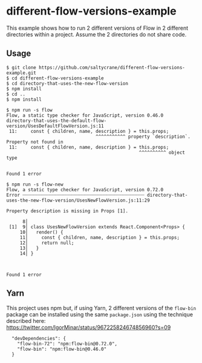 # different-flow-versions-example

This example shows how to run 2 different versions of Flow in 2 different directories within a project. Assume the 2 directories do not share code.

## Usage

```
$ git clone https://github.com/saltycrane/different-flow-versions-example.git
$ cd different-flow-versions-example
$ cd directory-that-uses-the-new-flow-version
$ npm install
$ cd ..
$ npm install
```

```
$ npm run -s flow
Flow, a static type checker for JavaScript, version 0.46.0
directory-that-uses-the-default-flow-version/UsesDefaultFlowVersion.js:11
 11:     const { children, name, description } = this.props;
                                 ^^^^^^^^^^^ property `description`. Property not found in
 11:     const { children, name, description } = this.props;
                                                 ^^^^^^^^^^ object type


Found 1 error
```

```
$ npm run -s flow-new
Flow, a static type checker for JavaScript, version 0.72.0
Error ┈┈┈┈┈┈┈┈┈┈┈┈┈┈┈┈┈┈┈┈┈┈┈┈┈┈┈┈┈┈┈┈┈┈┈┈┈┈┈┈┈┈┈┈┈ directory-that-uses-the-new-flow-version/UsesNewFlowVersion.js:11:29

Property description is missing in Props [1].

      8│
 [1]  9│ class UsesNewFlowVersion extends React.Component<Props> {
     10│   render() {
     11│     const { children, name, description } = this.props;
     12│     return null;
     13│   }
     14│ }



Found 1 error
```

## Yarn

This project uses npm but, if using Yarn, 2 different versions of the `flow-bin` package can be installed using the same `package.json` using the technique described here:
https://twitter.com/IgorMinar/status/967225824674856960?s=09

```
  "devDependencies": {
    "flow-bin-72": "npm:flow-bin@0.72.0",
    "flow-bin": "npm:flow-bin@0.46.0"
  }
```
